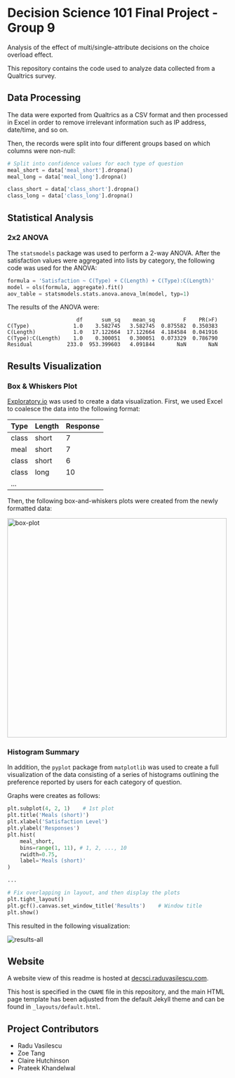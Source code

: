 # Decision Science 101 Final Project - Group 9

Analysis of the effect of multi/single-attribute decisions on the choice overload effect.

This repository contains the code used to analyze data collected from a Qualtrics survey.

## Data Processing

The data were exported from Qualtrics as a CSV format and then processed in Excel in order to remove irrelevant information such as IP address, date/time, and so on.

Then, the records were split into four different groups based on which columns were non-null:

```python
# Split into confidence values for each type of question
meal_short = data['meal_short'].dropna()
meal_long = data['meal_long'].dropna()

class_short = data['class_short'].dropna()
class_long = data['class_long'].dropna()
```

## Statistical Analysis

### 2x2 ANOVA

The `statsmodels` package was used to perform a 2-way ANOVA. After the satisfaction values
were aggregated into lists by category, the following code was used for the ANOVA:

```python
formula = 'Satisfaction ~ C(Type) + C(Length) + C(Type):C(Length)'
model = ols(formula, aggregate).fit()
aov_table = statsmodels.stats.anova.anova_lm(model, typ=1)
```

The results of the ANOVA were:

```
                      df      sum_sq    mean_sq         F    PR(>F)
C(Type)              1.0    3.582745   3.582745  0.875582  0.350383
C(Length)            1.0   17.122664  17.122664  4.184584  0.041916
C(Type):C(Length)    1.0    0.300051   0.300051  0.073329  0.786790
Residual           233.0  953.399603   4.091844       NaN       NaN
```

## Results Visualization

### Box & Whiskers Plot

[Exploratory.io](https://exploratory.io) was used to create a data visualization. First, we used Excel to coalesce the data into the following format:

| Type | Length | Response |
| ---- | ------ | -------- |
| class | short | 7 |
| meal | short | 7 |
| class | short | 6 |
| class | long | 10 |
| ... | 

Then, the following box-and-whiskers plots were created from the newly formatted data:

<img alt="box-plot" height="500" src="https://user-images.githubusercontent.com/10100323/49200394-91066b00-f36a-11e8-9bdd-b3f2b9e91c96.png">

### Histogram Summary

In addition, the `pyplot` package from `matplotlib` was used to create a full visualization of the data consisting of a series of histograms outlining the preference reported by users for each category of question.

Graphs were creates as follows:

```python
plt.subplot(4, 2, 1)    # 1st plot
plt.title('Meals (short)')
plt.xlabel('Satisfaction Level')
plt.ylabel('Responses')
plt.hist(
    meal_short,
    bins=range(1, 11), # 1, 2, ..., 10
    rwidth=0.75,
    label='Meals (short)'
)

...

# Fix overlapping in layout, and then display the plots
plt.tight_layout()
plt.gcf().canvas.set_window_title('Results')    # Window title
plt.show()
```

This resulted in the following visualization:

![results-all](https://user-images.githubusercontent.com/10100323/48680965-7879a200-eb6d-11e8-83e7-04011268514a.png)


## Website

A website view of this readme is hosted at [decsci.raduvasilescu.com](http://decsci.raduvasilescu.com).

This host is specified in the `CNAME` file in this repository, and the main HTML page template has been adjusted
from the default Jekyll theme and can be found in `_layouts/default.html`.

## Project Contributors

- Radu Vasilescu
- Zoe Tang
- Claire Hutchinson
- Prateek Khandelwal
